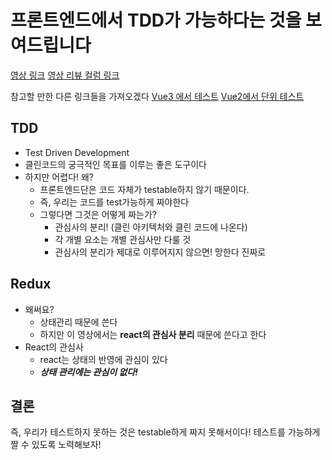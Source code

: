 # 프론트엔드에서 TDD가 가능하다는 것을 보여드립니다

[영상 링크](https://www.youtube.com/watch?v=L1dtkLeIz-M) [영상 리뷰 컬럼 링크](https://velog.io/@muchogusto/FeConf2020-%EB%A6%AC%EB%B7%B0-%ED%94%84%EB%A1%A0%ED%8A%B8%EC%97%94%EB%93%9C%EC%97%90%EC%84%9C-TDD%EA%B0%80-%EA%B0%80%EB%8A%A5%ED%95%98%EB%8B%A4%EB%8A%94-%EA%B2%83%EC%9D%84-%EB%B3%B4%EC%97%AC%EB%93%9C%EB%A6%BD%EB%8B%88%EB%8B%A4)

참고할 만한 다른 링크들을 가져오겠다 [Vue3 에서 테스트](https://v3.vuejs.org/guide/testing.html) [Vue2에서 단위 테스트](https://kr.vuejs.org/v2/guide/unit-testing.html)

## TDD

- Test Driven Development
- 클린코드의 궁극적인 목표를 이루는 좋은 도구이다
- 하지만 어렵다! 왜?
  - 프론트엔드단은 코드 자체가 testable하지 않기 때문이다.
  - 즉, 우리는 코드를 test가능하게 짜야한다
  - 그렇다면 그것은 어떻게 짜는가?
    - 관심사의 분리! (클린 아키텍처와 클린 코드에 나온다)
    - 각 개별 요소는 개별 관심사만 다룰 것
    - 관심사의 분리가 제대로 이루어지지 않으면! 망한다 진짜로

## Redux

- 왜써요?
  - 상태관리 때문에 쓴다
  - 하지만 이 영상에서는 **react의 관심사 분리** 때문에 쓴다고 한다
- React의 관심사
  - react는 상태의 반영에 관심이 있다
  - ***상태 관리에는 관심이 없다!***

## 결론

즉, 우리가 테스트하지 못하는 것은 testable하게 짜지 못해서이다! 테스트를 가능하게 짤 수 있도록 노력해보자!